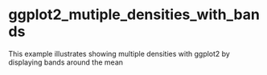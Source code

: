 # ggplot2_mutiple_densities_with_bands
This example illustrates showing multiple densities with ggplot2 by displaying bands around the mean
